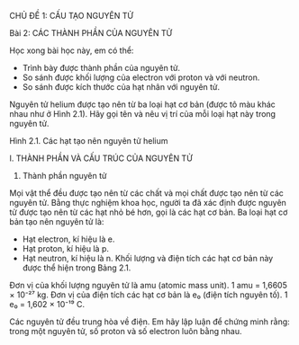 CHỦ ĐỀ 1: CẤU TẠO NGUYÊN TỬ

Bài 2: CÁC THÀNH PHẦN CỦA NGUYÊN TỬ

Học xong bài học này, em có thể:
- Trình bày được thành phần của nguyên tử.
- So sánh được khối lượng của electron với proton và với neutron.
- So sánh được kích thước của hạt nhân với nguyên tử.

Nguyên tử helium được tạo nên từ ba loại hạt cơ bản (được tô màu khác nhau như ở Hình 2.1). Hãy gọi tên và nêu vị trí của mỗi loại hạt này trong nguyên tử.

Hình 2.1. Các hạt tạo nên nguyên tử helium

I. THÀNH PHẦN VÀ CẤU TRÚC CỦA NGUYÊN TỬ

1. Thành phần nguyên tử

Mọi vật thể đều được tạo nên từ các chất và mọi chất được tạo nên từ các nguyên tử.
Bằng thực nghiệm khoa học, người ta đã xác định được nguyên tử được tạo nên từ các hạt nhỏ bé hơn, gọi là các hạt cơ bản.
Ba loại hạt cơ bản tạo nên nguyên tử là:
- Hạt electron, kí hiệu là e.
- Hạt proton, kí hiệu là p.
- Hạt neutron, kí hiệu là n.
Khối lượng và điện tích các hạt cơ bản này được thể hiện trong Bảng 2.1.

Đơn vị của khối lượng nguyên tử là amu (atomic mass unit).
1 amu = 1,6605 × 10⁻²⁷ kg.
Đơn vị của điện tích các hạt cơ bản là e₀ (điện tích nguyên tố).
1 e₀ = 1,602 × 10⁻¹⁹ C.

Các nguyên tử đều trung hòa về điện. Em hãy lập luận để chứng minh rằng: trong một nguyên tử, số proton và số electron luôn bằng nhau.